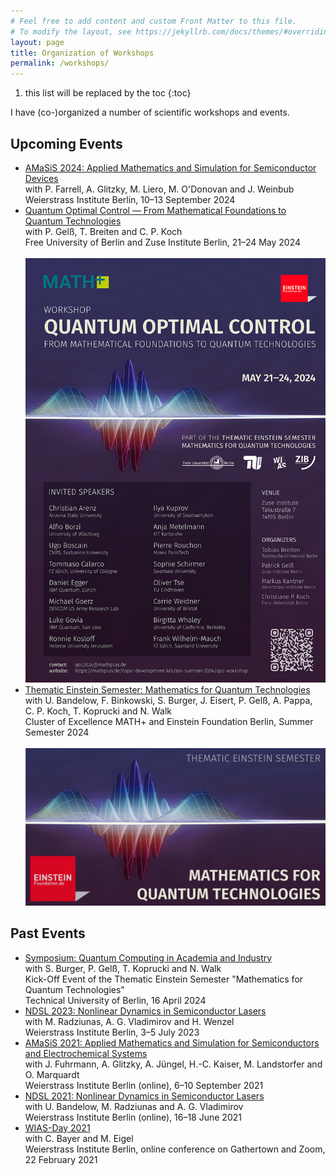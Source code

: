 ```yaml
---
# Feel free to add content and custom Front Matter to this file.
# To modify the layout, see https://jekyllrb.com/docs/themes/#overriding-theme-defaults
layout: page
title: Organization of Workshops
permalink: /workshops/
---
```


1. this list will be replaced by the toc
{:toc}

I have (co-)organized a number of scientific workshops and events.

## Upcoming Events

<ul>
  <li><a href="https://www.wias-berlin.de/workshops/amasis2024/">AMaSiS 2024: Applied Mathematics and Simulation for Semiconductor Devices</a><br />
  with P.&nbsp;Farrell, A.&nbsp;Glitzky, M.&nbsp;Liero, M.&nbsp;O'Donovan and J.&nbsp;Weinbub<br />
  Weierstrass Institute Berlin, 10&ndash;13 September 2024
  </li>
  <li><a href="https://mathplus.de/topic-development-lab/tes-summer-2024/qoc-workshop/">Quantum Optimal Control &mdash; From Mathematical Foundations to Quantum Technologies</a><br />
  with P.&nbsp;Gel&szlig;, T.&nbsp;Breiten and C.&nbsp;P.&nbsp;Koch<br />
  Free University of Berlin and Zuse Institute Berlin, 21&ndash;24 May 2024
  <br />
  <br />
  <a href="https://mathplus.de/topic-development-lab/tes-summer-2024/qoc-workshop"><img src="/assets/img/workshops/poster-QOC.jpg" alt="Workshop Quantum Optimal Control &mdash; From Mathematical Foundations to Quantum Technologies" width="500px"/></a>
  </li>
  <li><a href="https://mathplus.de/topic-development-lab/tes-summer-2024/">Thematic Einstein Semester: Mathematics for Quantum Technologies</a><br />
  with U.&nbsp;Bandelow, F.&nbsp;Binkowski, S.&nbsp;Burger, J.&nbsp;Eisert, P.&nbsp;Gel&szlig;, A.&nbsp;Pappa, C.&nbsp;P.&nbsp;Koch, T.&nbsp;Koprucki and N.&nbsp;Walk<br />
  Cluster of Excellence MATH+ and Einstein Foundation Berlin, Summer Semester 2024
  <br />
  <br />
  <a href="https://mathplus.de/topic-development-lab/tes-summer-2024/"><img src="/assets/img/workshops/TES-banner.png" alt="Thematic Einstein Semester: Mathematics for Quantum Technologies" width="500px"/></a>
  </li>
</ul>




## Past Events

<ul>

  <li><a href="https://mathplus.de/topic-development-lab/tes-summer-2024/kick-off-event">Symposium: Quantum Computing in Academia and Industry</a><br />
  with S.&nbsp;Burger, P.&nbsp;Gel&szlig;, T.&nbsp;Koprucki and N.&nbsp;Walk<br />
  Kick-Off Event of the Thematic Einstein Semester "Mathematics for Quantum Technologies"<br />
  Technical University of Berlin, 16 April 2024
  </li>    
       
  <li><a href="https://www.wias-berlin.de/workshops/NDSL23/">NDSL 2023: Nonlinear Dynamics in Semiconductor Lasers</a><br />
  with M.&nbsp;Radziunas, A.&nbsp;G.&nbsp;Vladimirov and H.&nbsp;Wenzel<br />
  Weierstrass Institute Berlin, 3&ndash;5 July 2023
  </li>

  <li><a href="https://www.wias-berlin.de/workshops/amasis2021/">AMaSiS 2021: Applied Mathematics and Simulation for Semiconductors and Electrochemical Systems</a><br />
  with J.&nbsp;Fuhrmann, A.&nbsp;Glitzky, A.&nbsp;J&uuml;ngel, H.-C.&nbsp;Kaiser, M.&nbsp;Landstorfer and O.&nbsp;Marquardt<br />
  Weierstrass Institute Berlin (online), 6&ndash;10 September 2021
  </li>

  <li><a href="https://www.wias-berlin.de/workshops/NDSL2021/">NDSL 2021: Nonlinear Dynamics in Semiconductor Lasers</a><br />
  with U.&nbsp;Bandelow, M.&nbsp;Radziunas and A.&nbsp;G.&nbsp;Vladimirov<br />
  Weierstrass Institute Berlin (online), 16&ndash;18 June 2021
  </li>

  <li><a href="https://www.wias-berlin.de/intern/staff/WIASday2021/">WIAS-Day 2021</a><br />
  with C.&nbsp;Bayer and M.&nbsp;Eigel<br />
  Weierstrass Institute Berlin, online conference on Gathertown and Zoom, 22 February 2021
  </li>

</ul>